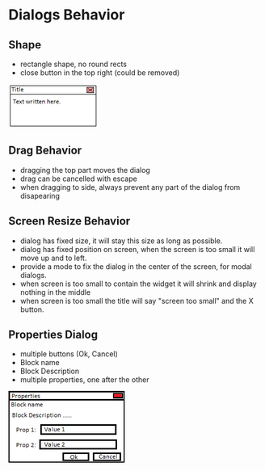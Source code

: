 # Dialogs Behavior

## Shape
- rectangle shape, no round rects
- close button in the top right (could be removed)

![Dialog Shape](Dialog_shape.png)

## Drag Behavior
- dragging the top part moves the dialog
- drag can be cancelled with escape
- when dragging to side, always prevent any part of the dialog from disapearing

## Screen Resize Behavior
- dialog has fixed size, it will stay this size as long as possible.
- dialog has fixed position on screen, when the screen is too small it will move up and to left.
- provide a mode to fix the dialog in the center of the screen, for modal dialogs.
- when screen is too small to contain the widget it will shrink and display nothing in the middle
- when screen is too small the title will say "screen too small" and the X button.


## Properties Dialog
- multiple buttons (Ok, Cancel)
- Block name
- Block Description
- multiple properties, one after the other

![Properties Dialog](Properties_dialog.png)
